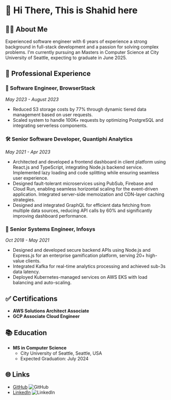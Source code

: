 # 👋 Hi There, This is Shahid here

## 🧑‍💻 About Me

Experienced software engineer with 6 years of experience a strong background in full-stack development and a passion for solving complex problems. I'm currently pursuing an Masters in Computer Science at City University of Seattle, expecting to graduate in June 2025.

## 🌟 Professional Experience

### 🚀 Software Engineer, BrowserStack
*May 2023 - August 2023*
-	Reduced S3 storage costs by 77% through dynamic tiered data management based on user requests.
-	Scaled system to handle 100K+ requests by optimizing PostgreSQL and integrating serverless components.


### 🛠️ Senior Software Developer, Quantiphi Analytics
*May 2021 - Apr 2023*
-	Architected and developed a frontend dashboard in client platform using React.js and TypeScript, integrating Node.js backend service. Implemented lazy loading and code splitting while ensuring seamless user experience.
-	Designed fault-tolerant microservices using PubSub, Firebase and Cloud Run, enabling seamless horizontal scaling for the event-driven application. Integrated server-side memoization and CDN-layer caching strategies.
-	Designed and integrated GraphQL for efficient data fetching from multiple data sources, reducing API calls by 60% and significantly improving dashboard performance.

  
### 🔬 Senior Systems Engineer, Infosys
*Oct 2018 - May 2021*
- Designed and developed secure backend APIs using Node.js and Express.js for an enterprise gamification platform, serving 20+ high-value clients.
- Integrated Kafka for real-time analytics processing and achieved sub-3s data latency.
-	Deployed Kubernetes-managed services on AWS EKS with load balancing and auto-scaling.




## ✅ Certifications

- **AWS Solutions Architect Associate**
- **GCP Associate Cloud Engineer**
  
## 📚 Education

- **MS in Computer Science**
  - City University of Seattle, Seattle, USA
  - Expected Graduation: July 2024

## 🌐 Links

- [GitHub](https://github.com/shahid-k) ![GitHub](https://img.icons8.com/material-outlined/24/000000/github.png)
- [LinkedIn](https://www.linkedin.com/in/shahidkhan96/) ![LinkedIn](https://img.icons8.com/material-rounded/24/000000/linkedin.png)

